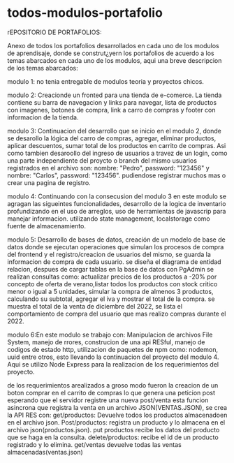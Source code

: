 # todos-modulos-portafolio

rEPOSITORIO DE PORTAFOLIOS:

Anexo de todos los portafolios desarrollados en cada uno de los modulos de aprendisaje, donde se construt¿yern los portafolios de acuerdo a los temas abarcados en cada uno de los modulos, aqui una breve descripcion de los temas abarcados:

modulo 1: no tenia entregable de modulos teoria y proyectos chicos.

modulo 2: Creacionde un fronted para una tienda de e-comerce. La tienda contiene su barra de navegacion y links para navegar, lista de productos con imagenes, botones de compra, link a carro de compras y footer con informacion de la tienda.

modulo 3: Continuacion del desarrollo que se inicio en el modulo 2, donde se desarollo la lógica del carro de compras, agregar, eliminar productos, aplicar descuentos, sumar total de los productos en carrito de compras. Asi como tambien desaroollo del ingreso de usuarios a travez de un login, como una parte independiente del proycto o branch del mismo usuarios registrados en el archivo son: nombre: "Pedro", password: "123456" y nombre: "Carlos",  password: "123456". pudiendose registrar muchos mas o crear una pagina de registro.

modulo 4: Continuando con la consecusion del modulo 3 en este modulo se agragan las sigueintes funcionalidades, desarrollo de la logica de inventario profundizando en el uso de arreglos, uso de herramientas de javascrip para manejar informacion. utilizando state management, localstorage como fuente de almacenamiento. 

modulo 5: Desarrollo de bases de datos, creación de un modelo de base de datos donde se ejecutan operaciones que simulan los procesos de compra del frontend y el registro/creacion de usuarios del mismo, se guarda la informacion de compra de cada usuario. se diseña el diagrama de entidad relacion, despues de cargar tablas en la base de datos con PgAdmin se realizan consultas como: actualizar precios de los productos a -20% por concepto de oferta de verano,listar todos los productos con stock critico menor o igual a 5 unidades, simular la compra de almenos 3 productos, calculando su subtotal, agregar el iva y mostrar el total de la compra. se muestra el total de la venta de diciembre del 2022,  se lista el comportamiento de compra del usuario que mas realizo compras durante el 2022. 

modulo 6:En este modulo se trabajo con: Manipulacion de archivos File System, manejo de rrores, construcion de una api RESful, manejo de codigos de estado http, utilizacion de paquetes de npm como: nodemon, uuid entre otros, esto llevando la continuacion del proyecto del modulo 4. Aqui se utilizo Node Express para la realizacion de los requerimientos del proyecto. 

de los requerimientos arealizados a groso modo fueron la creacion de un boton comprar en el carrito de compras lo que  genera una peticion post esperando que el servidor registre una nueva post/venta esta funcion asincrona que registra la venta en un archivo JSON(VENTAS.JSON), se crea la API RES con:
get/productos: Devuelve todos los productos almacenadoen en el archivo json.
Post/productos: registra un producto y lo almacena en el archivo json(productos.json).
put productos recibe los datos del producto que se haga en la consulta.
delete/productos: recibe el id de un producto registrado y lo elimina.
get/ventas devuelve todas las ventas almacenadas(ventas.json)
